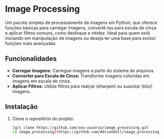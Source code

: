 # Image Processing

Um pacote simples de processamento de imagens em Python, que oferece funções básicas para carregar imagens, convertê-las para escala de cinza e aplicar filtros comuns, como desfoque e nitidez. Ideal para quem está iniciando em manipulação de imagens ou deseja ter uma base para evoluir funções mais avançadas.

## Funcionalidades

- **Carregar Imagens:** Carregue imagens a partir do sistema de arquivos.  
- **Converter para Escala de Cinza:** Transforme imagens coloridas em imagens em escala de cinza.  
- **Aplicar Filtros:** Utilize filtros para realçar (sharpen) ou suavizar (blur) imagens.

## Instalação

1. Clone o repositório do projeto:

   ```bash
   [git clone https://github.com/seu-usuario/image_processing.git
   cd image_processing](https://github.com/AdrianKoll/image_processing/blob/main/README.md)
